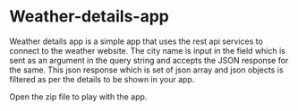 # Weather-details-app
Weather details app is a simple app that uses the rest api services to connect to the weather website. The city name is input in the field which is sent as an argument in the query string and accepts the JSON response for the same. This json response which is set of json array and json objects is filtered as per the details to be shown in your app.

Open the zip file to play with the app.
